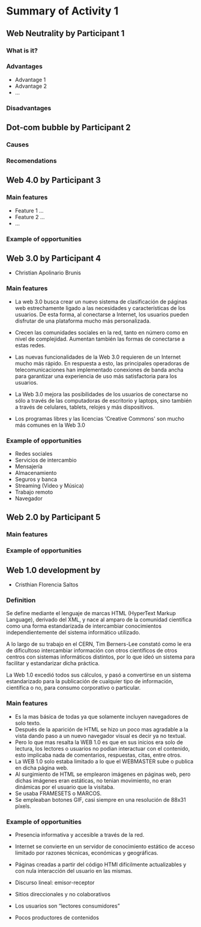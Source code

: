 # Summary of Activity 1


## Web Neutrality by Participant 1

### What is it?

### Advantages
  - Advantage 1
  - Advantage 2
  - ...

### Disadvantages


## Dot-com bubble by Participant 2

### Causes

### Recomendations


## Web 4.0 by Participant 3

### Main features
 - Feature 1 ...
 - Feature 2 ...
 - ...

### Example of opportunities


## Web 3.0 by Participant 4
- Christian Apolinario Brunis

### Main features

- La web 3.0 busca crear un nuevo sistema de clasificación de páginas web estrechamente ligado a las necesidades y características de los usuarios. De esta forma, al conectarse a Internet, los usuarios pueden disfrutar de una plataforma mucho más personalizada.

- Crecen las comunidades sociales en la red, tanto en número como en nivel de complejidad. Aumentan también las formas de conectarse a estas redes.

- Las nuevas funcionalidades de la Web 3.0 requieren de un Internet mucho más rápido. En respuesta a esto, las principales operadoras de telecomunicaciones han implementado conexiones de banda ancha para garantizar una experiencia de uso más satisfactoria para los usuarios.

- La Web 3.0 mejora las posibilidades de los usuarios de conectarse no sólo a través de las computadoras de escritorio y laptops, sino también a través de celulares, tablets, relojes y más dispositivos.

- Los programas libres y las licencias 'Creative Commons' son mucho más comunes en la Web 3.0

### Example of opportunities
- Redes sociales
- Servicios de intercambio
- Mensajería
- Almacenamiento
- Seguros y banca
- Streaming (Video y Música)
- Trabajo remoto
- Navegador


## Web 2.0 by Participant 5

### Main features

### Example of opportunities


## Web 1.0 development by
- Cristhian Florencia Saltos

### Definition

Se define mediante el lenguaje de marcas HTML (HyperText Markup Language), derivado del XML, y nace al amparo de la comunidad científica como una forma estandarizada de intercambiar conocimientos independientemente del sistema informático utilizado.

A lo largo de su trabajo en el CERN, Tim Berners-Lee constató como le era de dificultoso intercambiar información con otros científicos de otros centros con sistemas informáticos distintos, por lo que ideó un sistema para facilitar y estandarizar dicha práctica.

La Web 1.0 excedió todos sus cálculos, y pasó a convertirse en un sistema estandarizado para la publicación de cualquier tipo de información, científica o no, para consumo corporativo o particular.

### Main features
- Es la mas básica de todas ya que solamente incluyen navegadores de solo texto. 
- Después de la aparición de HTML se hizo un poco mas agradable a la vista dando paso a un nuevo navegador visual es decir ya no textual. 
- Pero lo que mas resalta la WEB 1.0 es que en sus inicios era solo de lectura, los lectores o usuarios no podian interactuar con el contenido, esto implicaba nada de comentarios, respuestas, citas, entre otros. 
- La WEB 1.0 solo estaba limitado a lo que el WEBMASTER sube o publica en dicha página web. 
- Al surgimiento de HTML se emplearon imágenes en páginas web, pero dichas imágenes eran estáticas, no tenian movimiento, no eran dinámicas por el usuario que la visitaba. 
- Se usaba FRAMESETS o MARCOS. 
- Se empleaban botones GIF, casi siempre en una resolución de 88x31 píxels. 


### Example of opportunities

- Presencia informativa y accesible a través de la red.

- Internet se convierte en un servidor de conocimiento estático de acceso limitado por razones técnicas, económicas y geográficas.

- Páginas creadas a partir del código HTMl difícilmente actualizables y con nula interacción del usuario en las mismas.

- Discurso lineal: emisor-receptor

- Sitios direccionales y no colaborativos

- Los usuarios son “lectores consumidores”

- Pocos productores de contenidos



